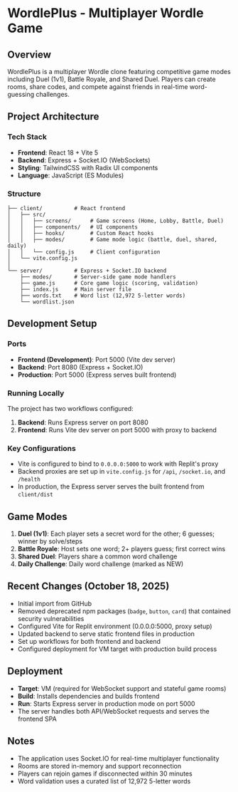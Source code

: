 # WordlePlus - Multiplayer Wordle Game

## Overview
WordlePlus is a multiplayer Wordle clone featuring competitive game modes including Duel (1v1), Battle Royale, and Shared Duel. Players can create rooms, share codes, and compete against friends in real-time word-guessing challenges.

## Project Architecture

### Tech Stack
- **Frontend**: React 18 + Vite 5
- **Backend**: Express + Socket.IO (WebSockets)
- **Styling**: TailwindCSS with Radix UI components
- **Language**: JavaScript (ES Modules)

### Structure
```
├── client/          # React frontend
│   ├── src/
│   │   ├── screens/      # Game screens (Home, Lobby, Battle, Duel)
│   │   ├── components/   # UI components
│   │   ├── hooks/        # Custom React hooks
│   │   ├── modes/        # Game mode logic (battle, duel, shared, daily)
│   │   └── config.js     # Client configuration
│   └── vite.config.js
│
└── server/          # Express + Socket.IO backend
    ├── modes/       # Server-side game mode handlers
    ├── game.js      # Core game logic (scoring, validation)
    ├── index.js     # Main server file
    ├── words.txt    # Word list (12,972 5-letter words)
    └── wordlist.json
```

## Development Setup

### Ports
- **Frontend (Development)**: Port 5000 (Vite dev server)
- **Backend**: Port 8080 (Express + Socket.IO)
- **Production**: Port 5000 (Express serves built frontend)

### Running Locally
The project has two workflows configured:
1. **Backend**: Runs Express server on port 8080
2. **Frontend**: Runs Vite dev server on port 5000 with proxy to backend

### Key Configurations
- Vite is configured to bind to `0.0.0.0:5000` to work with Replit's proxy
- Backend proxies are set up in `vite.config.js` for `/api`, `/socket.io`, and `/health`
- In production, the Express server serves the built frontend from `client/dist`

## Game Modes

1. **Duel (1v1)**: Each player sets a secret word for the other; 6 guesses; winner by solve/steps
2. **Battle Royale**: Host sets one word; 2+ players guess; first correct wins
3. **Shared Duel**: Players share a common word challenge
4. **Daily Challenge**: Daily word challenge (marked as NEW)

## Recent Changes (October 18, 2025)
- Initial import from GitHub
- Removed deprecated npm packages (`badge`, `button`, `card`) that contained security vulnerabilities
- Configured Vite for Replit environment (0.0.0.0:5000, proxy setup)
- Updated backend to serve static frontend files in production
- Set up workflows for both frontend and backend
- Configured deployment for VM target with production build process

## Deployment
- **Target**: VM (required for WebSocket support and stateful game rooms)
- **Build**: Installs dependencies and builds frontend
- **Run**: Starts Express server in production mode on port 5000
- The server handles both API/WebSocket requests and serves the frontend SPA

## Notes
- The application uses Socket.IO for real-time multiplayer functionality
- Rooms are stored in-memory and support reconnection
- Players can rejoin games if disconnected within 30 minutes
- Word validation uses a curated list of 12,972 5-letter words
